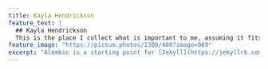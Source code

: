 ```yaml
---
title: Kayla Hendrickson
feature_text: |
  ## Kayla Hendrickson
  This is the place I collect what is important to me, assuming it fits on a web page.
feature_image: "https://picsum.photos/1300/400?image=989"
excerpt: "Alembic is a starting point for [Jekyll](https://jekyllrb.com/) projects. Rather than starting from scratch, this boilerplate is designed to get the ball rolling immediately. Install it, configure it, tweak it, push it."
---
```


